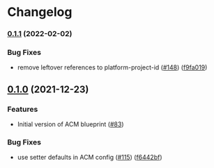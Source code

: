 # Changelog

### [0.1.1](https://github.com/GoogleCloudPlatform/blueprints/compare/acm-blueprint-v0.1.0...acm-blueprint-v0.1.1) (2022-02-02)


### Bug Fixes

* remove leftover references to platform-project-id ([#148](https://github.com/GoogleCloudPlatform/blueprints/issues/148)) ([f9fa019](https://github.com/GoogleCloudPlatform/blueprints/commit/f9fa019d3fdfa639e39b8738c00a75c454b27224))

## [0.1.0](https://www.github.com/GoogleCloudPlatform/blueprints/compare/acm-blueprint-v0.0.1...acm-blueprint-v0.1.0) (2021-12-23)

### Features

* Initial version of ACM blueprint ([#83](https://www.github.com/GoogleCloudPlatform/blueprints/issues/83))

### Bug Fixes

* use setter defaults in ACM config ([#115](https://www.github.com/GoogleCloudPlatform/blueprints/issues/115)) ([f6442bf](https://www.github.com/GoogleCloudPlatform/blueprints/commit/f6442bf6c21ce2b7c24079d6cdeb34c3f79dbd23))
